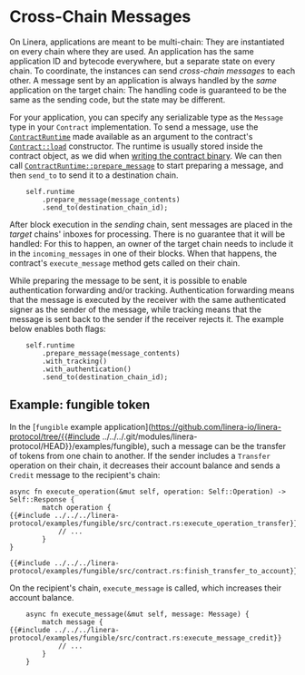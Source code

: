 # Cross-Chain Messages

On Linera, applications are meant to be multi-chain: They are instantiated on
every chain where they are used. An application has the same application ID and
bytecode everywhere, but a separate state on every chain. To coordinate, the
instances can send _cross-chain messages_ to each other. A message sent by an
application is always handled by the _same_ application on the target chain: The
handling code is guaranteed to be the same as the sending code, but the state
may be different.

For your application, you can specify any serializable type as the `Message`
type in your `Contract` implementation. To send a message, use the
[`ContractRuntime`](https://docs.rs/linera-sdk/latest/linera_sdk/contract/struct.ContractRuntime.html)
made available as an argument to the contract's
[`Contract::load`](https://docs.rs/linera-sdk/latest/linera_sdk/trait.Contract.html#tymethod.load)
constructor. The runtime is usually stored inside the contract object, as we did
when [writing the contract binary](./contract.md). We can then call
[`ContractRuntime::prepare_message`](https://docs.rs/linera-sdk/latest/linera_sdk/contract/struct.ContractRuntime.html#method_prepare_message)
to start preparing a message, and then `send_to` to send it to a destination
chain.

```rust,ignore
    self.runtime
        .prepare_message(message_contents)
        .send_to(destination_chain_id);
```

After block execution in the _sending_ chain, sent messages are placed in the
_target_ chains' inboxes for processing. There is no guarantee that it will be
handled: For this to happen, an owner of the target chain needs to include it in
the `incoming_messages` in one of their blocks. When that happens, the
contract's `execute_message` method gets called on their chain.

While preparing the message to be sent, it is possible to enable authentication
forwarding and/or tracking. Authentication forwarding means that the message is
executed by the receiver with the same authenticated signer as the sender of the
message, while tracking means that the message is sent back to the sender if the
receiver rejects it. The example below enables both flags:

```rust,ignore
    self.runtime
        .prepare_message(message_contents)
        .with_tracking()
        .with_authentication()
        .send_to(destination_chain_id);
```

## Example: fungible token

In the [`fungible` example
application](https://github.com/linera-io/linera-protocol/tree/{{#include
../../../.git/modules/linera-protocol/HEAD}}/examples/fungible), such a message
can be the transfer of tokens from one chain to another. If the sender includes
a `Transfer` operation on their chain, it decreases their account balance and
sends a `Credit` message to the recipient's chain:

```rust,ignore
async fn execute_operation(&mut self, operation: Self::Operation) -> Self::Response {
        match operation {
{{#include ../../../linera-protocol/examples/fungible/src/contract.rs:execute_operation_transfer}}
            // ...
        }
}
```

```rust,ignore
{{#include ../../../linera-protocol/examples/fungible/src/contract.rs:finish_transfer_to_account}}
```

On the recipient's chain, `execute_message` is called, which increases their
account balance.

```rust,ignore
    async fn execute_message(&mut self, message: Message) {
        match message {
{{#include ../../../linera-protocol/examples/fungible/src/contract.rs:execute_message_credit}}
            // ...
        }
    }
```
